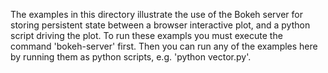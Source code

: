 
The examples in this directory illustrate the use of the Bokeh server for
storing persistent state between a browser interactive plot, and a python 
script driving the plot. To run these exampls you must execute the 
command 'bokeh-server' first. Then you can run any of the examples here by
running them as python scripts, e.g. 'python vector.py'.
